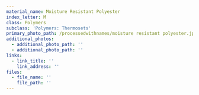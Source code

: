 ```yaml
---
material_name: Moisture Resistant Polyester
index_letter: M
class: Polymers
subclass: 'Polymers: Thermosets'
primary_photo_path: /processedwithnames/moisture resistant polyester.jpeg
additional_photos:
  - additional_photo_path: ''
  - additional_photo_path: ''
links:
  - link_title: ''
    link_address: ''
files:
  - file_name: ''
    file_path: ''
---
```


